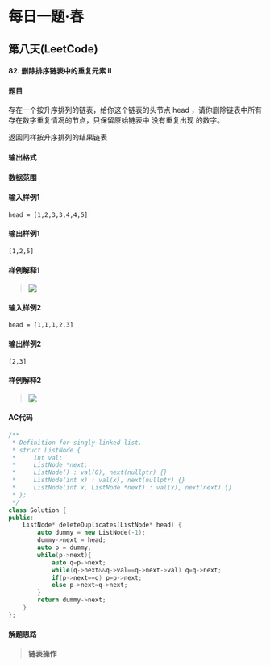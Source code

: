 # 每日一题·春

## 第八天(LeetCode)

#### 82. 删除排序链表中的重复元素 II

#### 题目

存在一个按升序排列的链表，给你这个链表的头节点 head ，请你删除链表中所有存在数字重复情况的节点，只保留原始链表中 没有重复出现 的数字。

返回同样按升序排列的结果链表

#### 输出格式



#### 数据范围



#### 输入样例1

```
head = [1,2,3,3,4,4,5]
```

#### 输出样例1

```
[1,2,5]
```

#### 样例解释1

> ![](https://assets.leetcode.com/uploads/2021/01/04/linkedlist1.jpg)

#### 输入样例2

```
head = [1,1,1,2,3]
```

#### 输出样例2

```
[2,3]
```

#### 样例解释2

> ![](https://assets.leetcode.com/uploads/2021/01/04/linkedlist2.jpg)

#### AC代码

```c++
/**
 * Definition for singly-linked list.
 * struct ListNode {
 *     int val;
 *     ListNode *next;
 *     ListNode() : val(0), next(nullptr) {}
 *     ListNode(int x) : val(x), next(nullptr) {}
 *     ListNode(int x, ListNode *next) : val(x), next(next) {}
 * };
 */
class Solution {
public:
    ListNode* deleteDuplicates(ListNode* head) {
        auto dummy = new ListNode(-1);
        dummy->next = head;
        auto p = dummy;
        while(p->next){
            auto q=p->next;
            while(q->next&&q->val==q->next->val) q=q->next;
            if(p->next==q) p=p->next;
            else p->next=q->next;
        }
        return dummy->next;
    }
};
```

#### 解题思路

> **链表操作**

>

